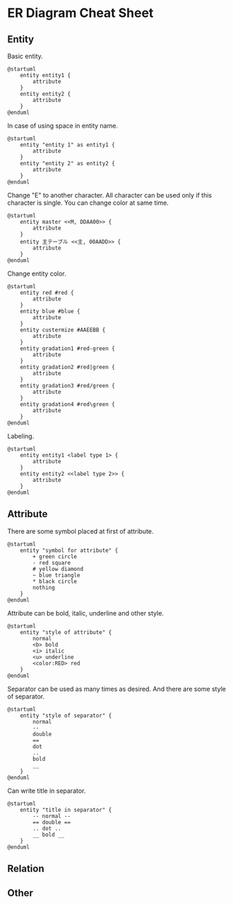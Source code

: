 # ER Diagram Cheat Sheet

## Entity

Basic entity.

```uml
@startuml
    entity entity1 {
        attribute
    }
    entity entity2 {
        attribute
    }
@enduml
```

In case of using space in entity name.

```uml
@startuml
    entity "entity 1" as entity1 {
        attribute
    }
    entity "entity 2" as entity2 {
        attribute
    }
@enduml
```

Change "E" to another character.
All character can be used only if this character is single.
You can change color at same time.

```uml
@startuml
    entity master <<M, DDAA00>> {
        attribute
    }
    entity 主テーブル <<主, 00AADD>> {
        attribute
    }
@enduml
```

Change entity color.

```uml
@startuml
    entity red #red {
        attribute
    }
    entity blue #blue {
        attribute
    }
    entity custermize #AAEEBB {
        attribute
    }
    entity gradation1 #red-green {
        attribute
    }
    entity gradation2 #red|green {
        attribute
    }
    entity gradation3 #red/green {
        attribute
    }
    entity gradation4 #red\green {
        attribute
    }
@enduml
```

Labeling.

```uml
@startuml
    entity entity1 <label type 1> {
        attribute
    }
    entity entity2 <<label type 2>> {
        attribute
    }
@enduml
```

## Attribute

There are some symbol placed at first of attribute.

```uml
@startuml
    entity "symbol for attribute" {
        + green circle
        - red square
        # yellow diamond
        ~ blue triangle
        * black circle
        nothing
    }
@enduml
```

Attribute can be bold, italic, underline and other style.

```uml
@startuml
    entity "style of attribute" {
        normal
        <b> bold
        <i> italic
        <u> underline
        <color:RED> red
    }
@enduml
```

Separator can be used as many times as desired.
And there are some style of separator.

```uml
@startuml
    entity "style of separator" {
        normal
        --
        double
        ==
        dot
        ..
        bold
        __
    }
@enduml
```

Can write title in separator.

```uml
@startuml
    entity "title in separator" {
        -- normal --
        == double ==
        .. dot ..
        __ bold __
    }
@enduml
```

## Relation


## Other





